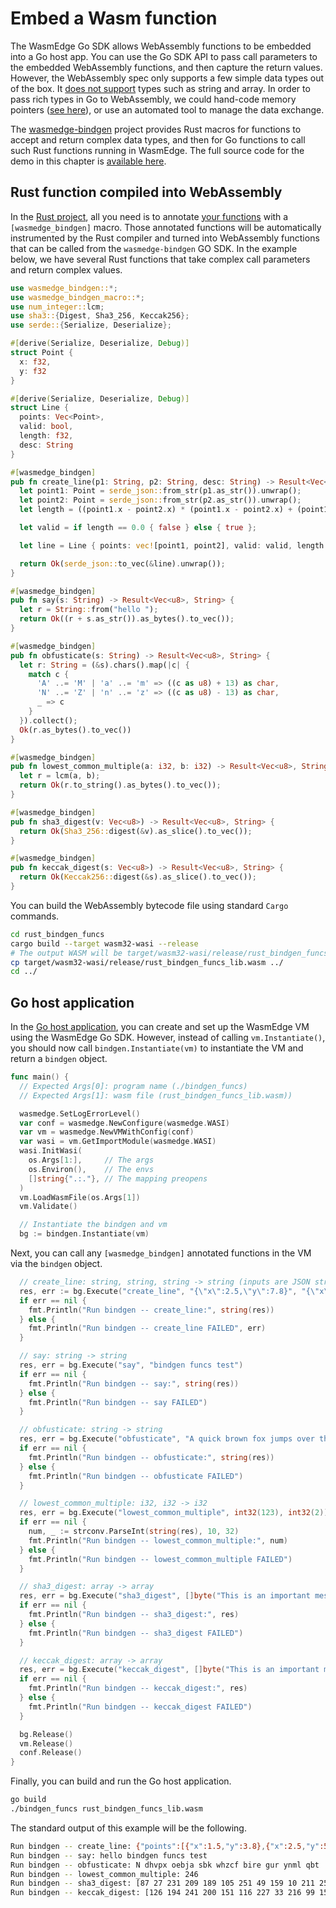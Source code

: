 # Embed a Wasm function

The WasmEdge Go SDK allows WebAssembly functions to be embedded into a Go host app. You can use the Go SDK API to pass call parameters to the embedded WebAssembly functions, and then capture the return values.
However, the WebAssembly spec only supports a few simple data types out of the box. It [does not support](https://medium.com/wasm/strings-in-webassembly-wasm-57a05c1ea333) types such as string and array. In order to pass rich types in Go to WebAssembly, we could hand-code memory pointers ([see here](memory.md)), or use an automated tool to manage the data exchange.

The [wasmedge-bindgen](https://github.com/second-state/wasmedge-bindgen) project provides Rust macros for functions to accept and return complex data types, and then for Go functions to call such Rust functions running in WasmEdge.
The full source code for the demo in this chapter is [available here](https://github.com/second-state/WasmEdge-go-examples/tree/master/wasmedge-bindgen/go_BindgenFuncs).

## Rust function compiled into WebAssembly

In the [Rust project](https://github.com/second-state/WasmEdge-go-examples/tree/master/wasmedge-bindgen/go_BindgenFuncs/rust_bindgen_funcs), all you need is to annotate [your functions](https://github.com/second-state/WasmEdge-go-examples/blob/master/wasmedge-bindgen/go_BindgenFuncs/rust_bindgen_funcs/src/lib.rs) with a `[wasmedge_bindgen]` macro.
Those annotated functions will be automatically instrumented by the Rust compiler and turned into WebAssembly functions that can be called from the `wasmedge-bindgen` GO SDK.
In the example below, we have several Rust functions that take complex call parameters and return complex values.

```rust
use wasmedge_bindgen::*;
use wasmedge_bindgen_macro::*;
use num_integer::lcm;
use sha3::{Digest, Sha3_256, Keccak256};
use serde::{Serialize, Deserialize};

#[derive(Serialize, Deserialize, Debug)]
struct Point {
  x: f32,
  y: f32
}

#[derive(Serialize, Deserialize, Debug)]
struct Line {
  points: Vec<Point>,
  valid: bool,
  length: f32,
  desc: String
}

#[wasmedge_bindgen]
pub fn create_line(p1: String, p2: String, desc: String) -> Result<Vec<u8>, String> {
  let point1: Point = serde_json::from_str(p1.as_str()).unwrap();
  let point2: Point = serde_json::from_str(p2.as_str()).unwrap();
  let length = ((point1.x - point2.x) * (point1.x - point2.x) + (point1.y - point2.y) * (point1.y - point2.y)).sqrt();

  let valid = if length == 0.0 { false } else { true };

  let line = Line { points: vec![point1, point2], valid: valid, length: length, desc: desc };

  return Ok(serde_json::to_vec(&line).unwrap());
}

#[wasmedge_bindgen]
pub fn say(s: String) -> Result<Vec<u8>, String> {
  let r = String::from("hello ");
  return Ok((r + s.as_str()).as_bytes().to_vec());
}

#[wasmedge_bindgen]
pub fn obfusticate(s: String) -> Result<Vec<u8>, String> {
  let r: String = (&s).chars().map(|c| {
    match c {
      'A' ..= 'M' | 'a' ..= 'm' => ((c as u8) + 13) as char,
      'N' ..= 'Z' | 'n' ..= 'z' => ((c as u8) - 13) as char,
      _ => c
    }
  }).collect();
  Ok(r.as_bytes().to_vec())
}

#[wasmedge_bindgen]
pub fn lowest_common_multiple(a: i32, b: i32) -> Result<Vec<u8>, String> {
  let r = lcm(a, b);
  return Ok(r.to_string().as_bytes().to_vec());
}

#[wasmedge_bindgen]
pub fn sha3_digest(v: Vec<u8>) -> Result<Vec<u8>, String> {
  return Ok(Sha3_256::digest(&v).as_slice().to_vec());
}

#[wasmedge_bindgen]
pub fn keccak_digest(s: Vec<u8>) -> Result<Vec<u8>, String> {
  return Ok(Keccak256::digest(&s).as_slice().to_vec());
}
```

You can build the WebAssembly bytecode file using standard `Cargo` commands.

```bash
cd rust_bindgen_funcs
cargo build --target wasm32-wasi --release
# The output WASM will be target/wasm32-wasi/release/rust_bindgen_funcs_lib.wasm.
cp target/wasm32-wasi/release/rust_bindgen_funcs_lib.wasm ../
cd ../
```

## Go host application

In the [Go host application](https://github.com/second-state/WasmEdge-go-examples/blob/master/wasmedge-bindgen/go_BindgenFuncs/bindgen_funcs.go), you can create and set up the WasmEdge VM using the WasmEdge Go SDK.
However, instead of calling `vm.Instantiate()`, you should now call `bindgen.Instantiate(vm)` to instantiate the VM and return a `bindgen` object.

```go
func main() {
  // Expected Args[0]: program name (./bindgen_funcs)
  // Expected Args[1]: wasm file (rust_bindgen_funcs_lib.wasm))

  wasmedge.SetLogErrorLevel()
  var conf = wasmedge.NewConfigure(wasmedge.WASI)
  var vm = wasmedge.NewVMWithConfig(conf)
  var wasi = vm.GetImportModule(wasmedge.WASI)
  wasi.InitWasi(
    os.Args[1:],     // The args
    os.Environ(),    // The envs
    []string{".:."}, // The mapping preopens
  )
  vm.LoadWasmFile(os.Args[1])
  vm.Validate()

  // Instantiate the bindgen and vm
  bg := bindgen.Instantiate(vm)
```

Next, you can call any `[wasmedge_bindgen]` annotated functions in the VM via the `bindgen` object.

```go
  // create_line: string, string, string -> string (inputs are JSON stringified) 
  res, err := bg.Execute("create_line", "{\"x\":2.5,\"y\":7.8}", "{\"x\":2.5,\"y\":5.8}", "A thin red line")
  if err == nil {
    fmt.Println("Run bindgen -- create_line:", string(res))
  } else {
    fmt.Println("Run bindgen -- create_line FAILED", err)
  }

  // say: string -> string
  res, err = bg.Execute("say", "bindgen funcs test")
  if err == nil {
    fmt.Println("Run bindgen -- say:", string(res))
  } else {
    fmt.Println("Run bindgen -- say FAILED")
  }

  // obfusticate: string -> string
  res, err = bg.Execute("obfusticate", "A quick brown fox jumps over the lazy dog")
  if err == nil {
    fmt.Println("Run bindgen -- obfusticate:", string(res))
  } else {
    fmt.Println("Run bindgen -- obfusticate FAILED")
  }

  // lowest_common_multiple: i32, i32 -> i32
  res, err = bg.Execute("lowest_common_multiple", int32(123), int32(2))
  if err == nil {
    num, _ := strconv.ParseInt(string(res), 10, 32)
    fmt.Println("Run bindgen -- lowest_common_multiple:", num)
  } else {
    fmt.Println("Run bindgen -- lowest_common_multiple FAILED")
  }

  // sha3_digest: array -> array
  res, err = bg.Execute("sha3_digest", []byte("This is an important message"))
  if err == nil {
    fmt.Println("Run bindgen -- sha3_digest:", res)
  } else {
    fmt.Println("Run bindgen -- sha3_digest FAILED")
  }

  // keccak_digest: array -> array
  res, err = bg.Execute("keccak_digest", []byte("This is an important message"))
  if err == nil {
    fmt.Println("Run bindgen -- keccak_digest:", res)
  } else {
    fmt.Println("Run bindgen -- keccak_digest FAILED")
  }

  bg.Release()
  vm.Release()
  conf.Release()
}
```

Finally, you can build and run the Go host application.

```bash
go build
./bindgen_funcs rust_bindgen_funcs_lib.wasm
```

The standard output of this example will be the following.

```bash
Run bindgen -- create_line: {"points":[{"x":1.5,"y":3.8},{"x":2.5,"y":5.8}],"valid":true,"length":2.2360682,"desc":"A thin red line"}
Run bindgen -- say: hello bindgen funcs test
Run bindgen -- obfusticate: N dhvpx oebja sbk whzcf bire gur ynml qbt
Run bindgen -- lowest_common_multiple: 246
Run bindgen -- sha3_digest: [87 27 231 209 189 105 251 49 159 10 211 250 15 159 154 181 43 218 26 141 56 199 25 45 60 10 20 163 54 211 195 203]
Run bindgen -- keccak_digest: [126 194 241 200 151 116 227 33 216 99 159 22 107 3 177 169 216 191 114 156 174 193 32 159 246 228 245 133 52 75 55 27]
```
